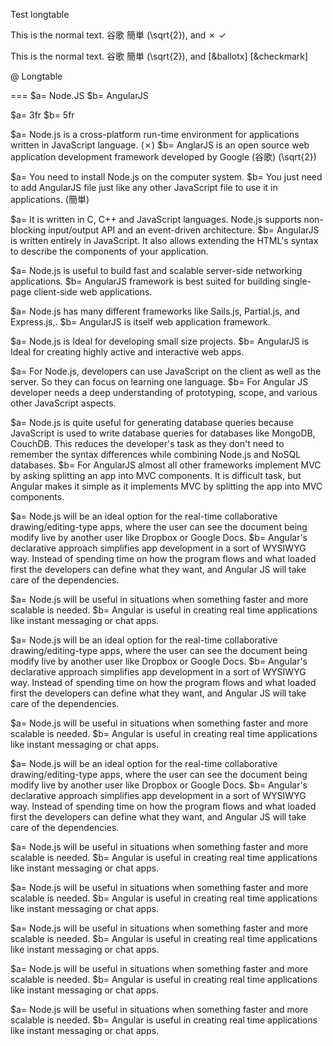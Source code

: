 Test longtable

This is the normal text. 谷歌 簡単 \(\sqrt{2}\), and ✗ ✓

This is the normal text. 谷歌 簡単 \(\sqrt{2}\), and [&ballotx] [&checkmark]

@ Longtable

  ===
  $a= Node.JS 
  $b= AngularJS 

  $a= 3fr
  $b= 5fr

  $a= Node.js is a cross-platform run-time environment for applications
    written in JavaScript language. (✗)
  $b= AnglarJS is an open source web application development framework
    developed by Google (谷歌) \(\sqrt{2}\) 

  $a= You need to install Node.js on the computer system.
  $b= You just need to add AngularJS file just like any other JavaScript
    file to use it in applications. (簡単)

  $a= It is written in C, C++ and JavaScript languages. Node.js supports
    non-blocking input/output API and an event-driven architecture.
  $b= AngularJS is written entirely in JavaScript. It also allows
    extending the HTML's syntax to describe the components of your
    application. 

  $a= Node.js is useful to build fast and scalable server-side networking
    applications.
  $b= AngularJS framework is best suited for building single-page
    client-side web applications.

  $a= Node.js has many different frameworks like Sails.js, Partial.js, and
    Express.js,.
  $b= AngularJS is itself web application framework.

  $a= Node.js is Ideal for developing small size projects.
  $b= AngularJS is Ideal for creating highly active and interactive web
    apps.

  $a= For Node.js, developers can use JavaScript on the client as well as
    the server. So they can focus on learning one language.
  $b= For Angular JS developer needs a deep understanding of prototyping,
    scope, and various other JavaScript aspects.

  $a= Node.js is quite useful for generating database queries because
    JavaScript is used to write database queries for databases like
    MongoDB, CouchDB. This reduces the developer's task as they don't
    need to remember the syntax differences while combining Node.js and
    NoSQL databases.
  $b= For AngularJS almost all other frameworks implement MVC by asking
    splitting an app into MVC components. It is difficult task, but
    Angular makes it simple as it implements MVC by splitting the app
    into MVC components.

  $a= Node.js will be an ideal option for the real-time collaborative
    drawing/editing-type apps, where the user can see the document being
    modify live by another user like Dropbox or Google Docs.
  $b= Angular's declarative approach simplifies app development in a sort
    of WYSIWYG way. Instead of spending time on how the program flows
    and what loaded first the developers can define what they want, and
    Angular JS will take care of the dependencies.

  $a= Node.js will be useful in situations when something faster and more
    scalable is needed.
  $b= Angular is useful in creating real time applications like instant
    messaging or chat apps.


  $a= Node.js will be an ideal option for the real-time collaborative
    drawing/editing-type apps, where the user can see the document being
    modify live by another user like Dropbox or Google Docs.
  $b= Angular's declarative approach simplifies app development in a sort
    of WYSIWYG way. Instead of spending time on how the program flows
    and what loaded first the developers can define what they want, and
    Angular JS will take care of the dependencies.

  $a= Node.js will be useful in situations when something faster and more
    scalable is needed.
  $b= Angular is useful in creating real time applications like instant
    messaging or chat apps.

  $a= Node.js will be an ideal option for the real-time collaborative
    drawing/editing-type apps, where the user can see the document being
    modify live by another user like Dropbox or Google Docs.
  $b= Angular's declarative approach simplifies app development in a sort
    of WYSIWYG way. Instead of spending time on how the program flows
    and what loaded first the developers can define what they want, and
    Angular JS will take care of the dependencies.

  $a= Node.js will be useful in situations when something faster and more
    scalable is needed.
  $b= Angular is useful in creating real time applications like instant
    messaging or chat apps.

  $a= Node.js will be useful in situations when something faster and more
    scalable is needed.
  $b= Angular is useful in creating real time applications like instant
    messaging or chat apps.

  $a= Node.js will be useful in situations when something faster and more
    scalable is needed.
  $b= Angular is useful in creating real time applications like instant
    messaging or chat apps.

  $a= Node.js will be useful in situations when something faster and more
    scalable is needed.
  $b= Angular is useful in creating real time applications like instant
    messaging or chat apps.

  $a= Node.js will be useful in situations when something faster and more
    scalable is needed.
  $b= Angular is useful in creating real time applications like instant
    messaging or chat apps.

